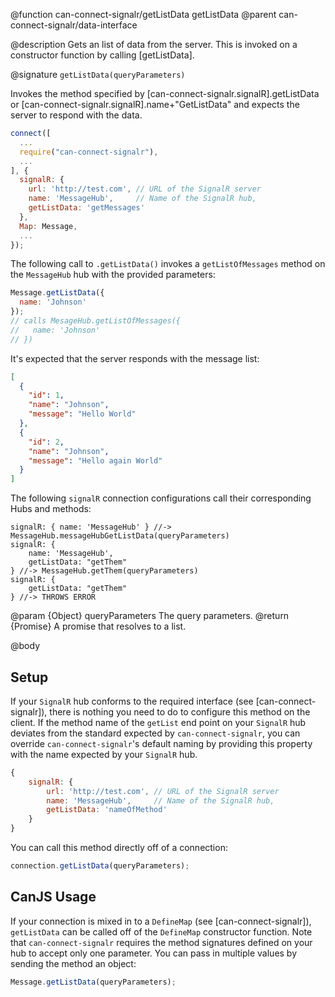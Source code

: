@function can-connect-signalr/getListData getListData
@parent can-connect-signalr/data-interface

@description Gets an list of data from the server. This is invoked on a constructor function by calling [getListData].

@signature `getListData(queryParameters)`

Invokes the method specified by [can-connect-signalr.signalR].getListData or
[can-connect-signalr.signalR].name+"GetListData" and expects the server to respond
with the data.

```js
connect([
  ...
  require("can-connect-signalr"),
  ...
], {
  signalR: {
    url: 'http://test.com', // URL of the SignalR server
    name: 'MessageHub',     // Name of the SignalR hub,
    getListData: 'getMessages'
  },
  Map: Message,
  ...
});

```

The following call to `.getListData()` invokes a `getListOfMessages` method on the `MessageHub` hub with the provided parameters:

```js
Message.getListData({
  name: 'Johnson'
});
// calls MesageHub.getListOfMessages({
//   name: 'Johnson'
// })
```

It's expected that the server responds with the message list:

```json
[
  {
    "id": 1,
    "name": "Johnson",
    "message": "Hello World"
  },
  {
    "id": 2,
    "name": "Johnson",
    "message": "Hello again World"
  }
]
```

The following `signalR` connection configurations call their corresponding Hubs and methods:

```
signalR: { name: 'MessageHub' } //-> MessageHub.messageHubGetListData(queryParameters)
signalR: {
    name: 'MessageHub',
    getListData: "getThem"
} //-> MessageHub.getThem(queryParameters)
signalR: {
    getListData: "getThem"
} //-> THROWS ERROR
```

@param {Object} queryParameters The query parameters.
@return {Promise<Object>} A promise that resolves to a list.


@body

## Setup

If your `SignalR` hub conforms to the required interface (see [can-connect-signalr]), there is nothing you need to
do to configure this method on the client. If the method name of the `getList` end point on your `SignalR` hub deviates from
the standard expected by `can-connect-signalr`, you can override `can-connect-signalr`'s default naming by providing
this property with the name expected by your `SignalR` hub.

```js
{
    signalR: {
        url: 'http://test.com', // URL of the SignalR server
        name: 'MessageHub',     // Name of the SignalR hub,
        getListData: 'nameOfMethod'
    }
}
```

You can call this method directly off of a connection:

```js
connection.getListData(queryParameters);
```

## CanJS Usage

If your connection is mixed in to a `DefineMap` (see [can-connect-signalr]), `getListData` can be called off of the
`DefineMap` constructor function. Note that `can-connect-signalr` requires the method signatures
defined on your hub to accept only one parameter. You can pass in multiple values by sending the method
an object:

```js
Message.getListData(queryParameters);
```
